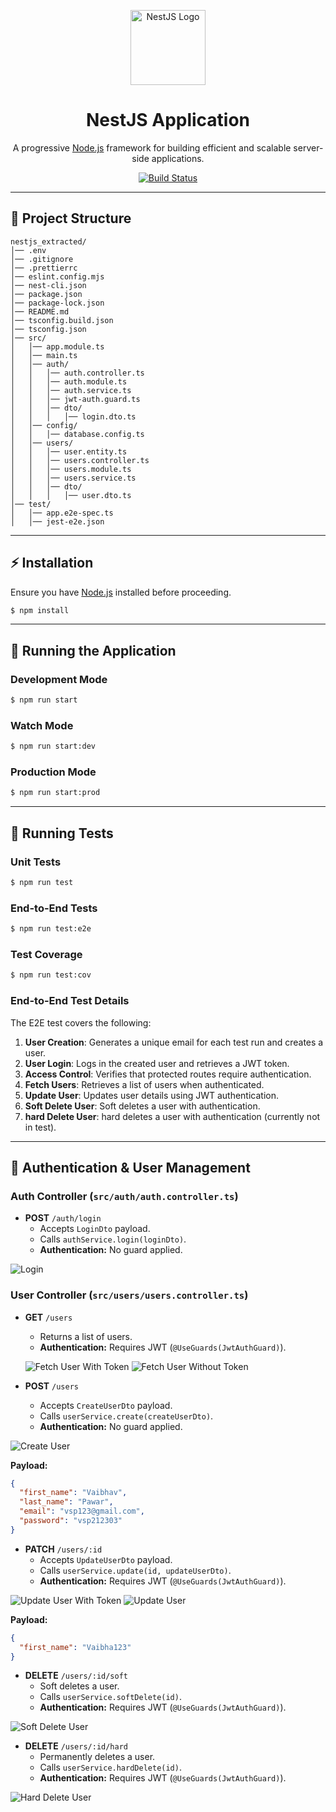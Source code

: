 <p align="center">
  <a href="http://nestjs.com/" target="_blank">
    <img src="https://nestjs.com/img/logo-small.svg" width="120" alt="NestJS Logo" />
  </a>
</p>

<h1 align="center">NestJS Application</h1>

<p align="center">
  A progressive <a href="http://nodejs.org" target="_blank">Node.js</a> framework for building efficient and scalable server-side applications.
</p>

<p align="center">
  <a href="https://circleci.com/gh/nestjs/nest">
    <img src="https://img.shields.io/circleci/build/github/nestjs/nest/master?token=abc123def456" alt="Build Status" />
  </a>
</p>

---

## 📂 Project Structure

```
nestjs_extracted/
│── .env
│── .gitignore
│── .prettierrc
│── eslint.config.mjs
│── nest-cli.json
│── package.json
│── package-lock.json
│── README.md
│── tsconfig.build.json
│── tsconfig.json
│── src/
│   │── app.module.ts
│   │── main.ts
│   │── auth/
│   │   │── auth.controller.ts
│   │   │── auth.module.ts
│   │   │── auth.service.ts
│   │   │── jwt-auth.guard.ts
│   │   │── dto/
│   │   │   │── login.dto.ts
│   │── config/
│   │   │── database.config.ts
│   │── users/
│   │   │── user.entity.ts
│   │   │── users.controller.ts
│   │   │── users.module.ts
│   │   │── users.service.ts
│   │   │── dto/
│   │   │   │── user.dto.ts
│── test/
│   │── app.e2e-spec.ts
│   │── jest-e2e.json
```

---

## ⚡ Installation

Ensure you have [Node.js](https://nodejs.org/) installed before proceeding.

```bash
$ npm install
```

---

## 🚀 Running the Application

### Development Mode
```bash
$ npm run start
```

### Watch Mode
```bash
$ npm run start:dev
```

### Production Mode
```bash
$ npm run start:prod
```

---

## 🧪 Running Tests

### Unit Tests
```bash
$ npm run test
```

### End-to-End Tests
```bash
$ npm run test:e2e
```

### Test Coverage
```bash
$ npm run test:cov
```

### End-to-End Test Details
The E2E test covers the following:
1. **User Creation**: Generates a unique email for each test run and creates a user.
2. **User Login**: Logs in the created user and retrieves a JWT token.
3. **Access Control**: Verifies that protected routes require authentication.
4. **Fetch Users**: Retrieves a list of users when authenticated.
5. **Update User**: Updates user details using JWT authentication.
6. **Soft Delete User**: Soft deletes a user with authentication.
6. **hard Delete User**: hard deletes a user with authentication (currently not in test).

---

## 🔑 Authentication & User Management

### Auth Controller (`src/auth/auth.controller.ts`)

- **POST** `/auth/login`  
  - Accepts `LoginDto` payload.
  - Calls `authService.login(loginDto)`.
  - **Authentication:** No guard applied.

![Login](./images/authlogin.png)

### User Controller (`src/users/users.controller.ts`)

- **GET** `/users`  
  - Returns a list of users.
  - **Authentication:** Requires JWT (`@UseGuards(JwtAuthGuard)`).
  
  ![Fetch User With Token](./images/fetchuserwithtoke.png)
  ![Fetch User Without Token](./images/userfetchwithouttoken.png)

- **POST** `/users`  
  - Accepts `CreateUserDto` payload.
  - Calls `userService.create(createUserDto)`.
  - **Authentication:** No guard applied.

![Create User](./images/createUser.png)

**Payload:**
```json
{
  "first_name": "Vaibhav",
  "last_name": "Pawar",
  "email": "vsp123@gmail.com",
  "password": "vsp212303"
}
```

- **PATCH** `/users/:id`  
  - Accepts `UpdateUserDto` payload.
  - Calls `userService.update(id, updateUserDto)`.
  - **Authentication:** Requires JWT (`@UseGuards(JwtAuthGuard)`).

![Update User With Token](./images/updateuserwithtoke.png)
![Update User](./images/updateuser.png)

**Payload:**
```json
{
  "first_name": "Vaibha123"
}
```

- **DELETE** `/users/:id/soft`  
  - Soft deletes a user.
  - Calls `userService.softDelete(id)`.
  - **Authentication:** Requires JWT (`@UseGuards(JwtAuthGuard)`).

![Soft Delete User](./images/softdelete.png)

- **DELETE** `/users/:id/hard`  
  - Permanently deletes a user.
  - Calls `userService.hardDelete(id)`.
  - **Authentication:** Requires JWT (`@UseGuards(JwtAuthGuard)`).

![Hard Delete User](./images/harddelete.png)


